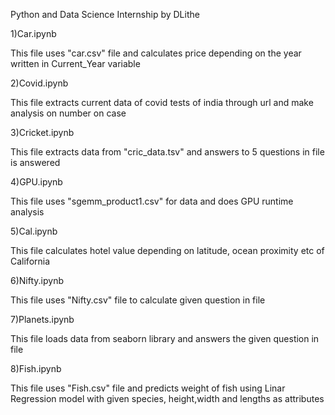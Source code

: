 Python and Data Science Internship by DLithe

1)Car.ipynb

This file uses "car.csv" file and calculates price depending on the year written in Current_Year variable


2)Covid.ipynb

This file extracts current data of covid tests of india through url and make analysis on number on case


3)Cricket.ipynb

This file extracts data from "cric_data.tsv" and answers to 5 questions in file is answered


4)GPU.ipynb

This file uses "sgemm_product1.csv" for data and does GPU runtime analysis


5)Cal.ipynb

This file calculates hotel value depending on latitude, ocean proximity etc of California


6)Nifty.ipynb

This file uses "Nifty.csv" file to calculate given question in file


7)Planets.ipynb

This file loads data from seaborn library and answers the given question in file


8)Fish.ipynb

This file uses "Fish.csv" file and predicts weight of fish using Linar Regression model with given species, height,width and lengths as attributes
